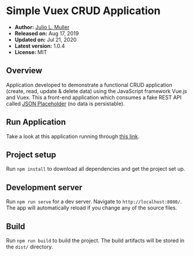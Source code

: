 
# Simple Vuex CRUD Application

- **Author:** [Julio L. Muller](https://github.com/juliolmuller)
- **Released on:** Aug 17, 2019
- **Updated on:** Jul 21, 2020
- **Latest version:** 1.0.4
- **License:** MIT

## Overview

Application developed to demonstrate a functional CRUD application (create, read, update & delete data) using the JavaScript framework Vue.js and Vuex. This a front-end application which consumes a fake REST API called [JSON Placeholder](https://jsonplaceholder.typicode.com/) (no data is persistable).

## Run Application

Take a look at this application running through [this link](https://juliolmuller.github.io/crud-vuex).

## Project setup

Run `npm install` to download all dependencies and get the project set up.

## Development server

Run `npm run serve` for a dev server. Navigate to `http://localhost:8080/`. The app will automatically reload if you change any of the source files.

## Build

Run `npm run build` to build the project. The build artifacts will be stored in the `dist/` directory.
